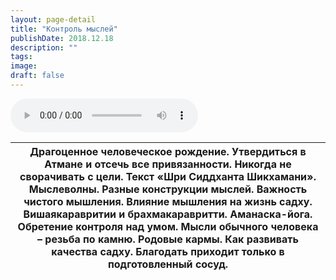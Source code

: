 ```yaml
---
layout: page-detail
title: "Контроль мыслей"
publishDate: 2018.12.18
description: ""
tags:
image:
draft: false
---
```


<audio title="2018.12.18 - Контроль мыслей.mp3" src="https://filer-api.advayta.org/v1.0/public/files/75436" controls=""></audio>

| Драгоценное человеческое рождение. Утвердиться в Атмане и отсечь все привязанности. Никогда не сворачивать с цели. Текст «Шри Сиддханта Шикхамани». Мыслеволны. Разные конструкции мыслей. Важность чистого мышления. Влияние мышления на жизнь садху. Вишаякаравритии и брахмакаравритти. Аманаска-йога. Обретение контроля над умом. Мысли обычного человека – резьба по камню. Родовые кармы. Как развивать качества садху. Благодать приходит только в подготовленный сосуд. |
| -------------------------------------------------------------------------------------------------------------------------------------------------------------------------------------------------------------------------------------------------------------------------------------------------------------------------------------------------------------------------------------------------------------------------------------------------------------------------------- |

  
